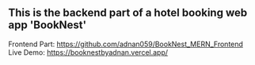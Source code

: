 <h2>This is the backend part of a hotel booking web app 'BookNest'</h2>

Frontend Part: https://github.com/adnan059/BookNest_MERN_Frontend
<br/>
Live Demo: https://booknestbyadnan.vercel.app/
